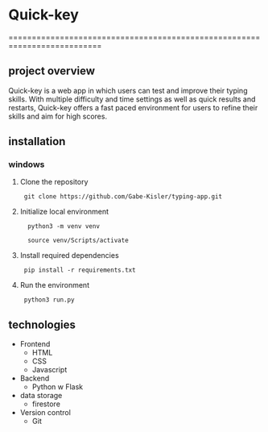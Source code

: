 # Quick-key

==========================================================================

## project overview
Quick-key is a web app in which users can test and improve their typing skills. With multiple difficulty and time settings as well as quick results and restarts, Quick-key offers a fast paced environment for users to refine their skills and aim for high scores.

## installation

### windows
1. Clone the repository
   ```
    git clone https://github.com/Gabe-Kisler/typing-app.git
   ```
3. Initialize local environment
   ```
     python3 -m venv venv
   ```
   ```
     source venv/Scripts/activate
   ```
5. Install required dependencies
   ```
    pip install -r requirements.txt
   ```
7. Run the environment
   ```
    python3 run.py
   ```


## technologies
- Frontend
  - HTML
  - CSS
  - Javascript
- Backend
  - Python w Flask
- data storage
  - firestore
- Version control
  - Git




